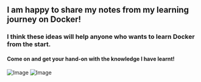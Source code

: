 ## I am happy to share my notes from my learning journey on Docker!  
### I think these ideas will help anyone who wants to learn Docker from the start. 
#### Come on and get your hand-on with the knowledge I have learnt!  
![Image](https://github.com/user-attachments/assets/e17be4b5-3714-4f04-851b-0d285c1eaf0a)
![Image](https://github.com/user-attachments/assets/cb191fd3-5ee5-4452-b5bd-e179f2347249)
